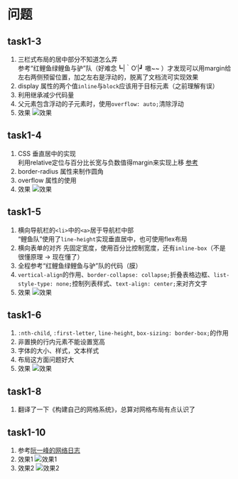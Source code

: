 # 问题

## task1-3

1. 三栏式布局的居中部分不知道怎么弄
   <br>
   参考“红鲤鱼绿鲤鱼与驴”队（好难念┗|｀O′|┛ 嗷~~ ）才发现可以用margin给左右两侧预留位置，加之左右是浮动的，脱离了文档流可实现效果
2. display 属性的两个值`inline`与`block`应该用于目标元素（之前理解有误）
3. 利用继承减少代码量
4. 父元素包含浮动的子元素时，使用`overflow: auto;`清除浮动
5. 效果
![效果](http://p1.bqimg.com/567571/09ef231cfce1113e.png)

## task1-4

1. CSS 垂直居中的实现
   <br>
   利用relative定位与百分比长宽与负数值得margin来实现上移
   [参考](http://www.cnblogs.com/yugege/p/5246652.html)
2. border-radius 属性来制作圆角
3. overflow 属性的使用
4. 效果
![效果](http://p1.bpimg.com/567571/cc4f9847d18c8a2d.png)

## task1-5

1. 横向导航栏的`<li>`中的`<a>`居于导航栏中部
   <br>
   “鲤鱼队”使用了`line-height`实现垂直居中，也可使用flex布局
2. 横向表单的对齐
   先固定宽度，使用百分比控制宽度，还有`inline-box`（不是很懂原理 -> 现在懂了）
3. 全程参考“红鲤鱼绿鲤鱼与驴”队的代码（膜）
4. `vertical-align`的作用、`border-collapse: collapse;`折叠表格边框、`list-style-type: none;`控制列表样式、`text-align: center;`来对齐文字
5. 效果
![效果](http://i1.piimg.com/567571/308439d1e6b39500.png)

## task1-6

1. `:nth-child`, `:first-letter`, `line-height`, `box-sizing: border-box;`的作用
2. 非置换的行内元素不能设置宽高
3. 字体的大小、样式，文本样式
4. 布局这方面问题好大
5. 效果
![效果](http://i1.piimg.com/567571/737b769c6c4aba25.png)

## task1-8

1. 翻译了一下《构建自己的网格系统》，总算对网格布局有点认识了

## task1-10

1. 参考[阮一峰的网络日志](http://www.ruanyifeng.com/blog/2015/07/flex-grammar.html?utm_source=tuicool)
2. 效果1
![效果1](http://p1.bqimg.com/567571/07a3b786f746b804.png)
3. 效果2
![效果2](http://p1.bpimg.com/567571/e9a63574cd7dcb9c.png)